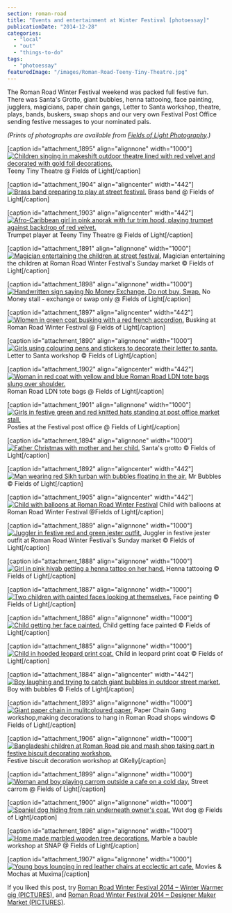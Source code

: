 ```yaml
---
section: roman-road
title: "Events and entertainment at Winter Festival [photoessay]"
publicationDate: "2014-12-28"
categories: 
  - "local"
  - "out"
  - "things-to-do"
tags: 
  - "photoessay"
featuredImage: "/images/Roman-Road-Teeny-Tiny-Theatre.jpg"
---
```


The Roman Road Winter Festival weekend was packed full festive fun. There was Santa's Grotto, giant bubbles, henna tattooing, face painting, jugglers, magicians, paper chain gangs, Letter to Santa workshop, theatre, plays, bands, buskers, swap shops and our very own Festival Post Office sending festive messages to your nominated pals.

_(Prints of photographs are available from [Fields of Light Photography](https://www.facebook.com/4fieldsoflightphotography "Fields of Light Photography Facebook page").)_

\[caption id="attachment\_1895" align="alignnone" width="1000"\][![Children singing in makeshift outdoor theatre lined with red velvet and decorated with gold foil decorations.](/images/Roman-Road-Teeny-Tiny-Theatre.jpg)](https://romanroadlondon.com/wp-content/uploads/2014/12/Roman-Road-Teeny-Tiny-Theatre.jpg) Teeny Tiny Theatre @ Fields of Light\[/caption\]

\[caption id="attachment\_1904" align="aligncenter" width="442"\][![Brass band preparing to play at street festival.](/images/Roman-Road-Theatre-08.jpg)](https://romanroadlondon.com/wp-content/uploads/2014/12/Roman-Road-Theatre-08.jpg) Brass band @ Fields of Light\[/caption\]

\[caption id="attachment\_1903" align="aligncenter" width="442"\][![Afro-Caribbean girl in pink anorak with fur trim hood, playing trumpet against backdrop of red velvet.](/images/Roman-Road-Theatre-07.jpg)](https://romanroadlondon.com/wp-content/uploads/2014/12/Roman-Road-Theatre-07.jpg) Trumpet player at Teeny Tiny Theatre @ Fields of Light\[/caption\]

\[caption id="attachment\_1891" align="alignnone" width="1000"\][![Magician entertaining the children at street festival.](/images/Roman-Road-Festival-magician.jpg)](https://romanroadlondon.com/wp-content/uploads/2014/12/Roman-Road-Festival-magician.jpg) Magician entertaining the children at Roman Road Winter Festival's Sunday market © Fields of Light\[/caption\]

\[caption id="attachment\_1898" align="alignnone" width="1000"\][![Handwritten sign saying No Money Exchange, Do not buy, Swap.](/images/Roman-Road-Exchange-Swap-stall.jpg)](https://romanroadlondon.com/wp-content/uploads/2014/12/Roman-Road-Exchange-Swap-stall.jpg) No Money stall - exchange or swap only @ Fields of Light\[/caption\]

\[caption id="attachment\_1897" align="aligncenter" width="442"\][![Wlomen in green coat busking with a red french accordion.](/images/Roman-Road-buskers-04.jpg)](https://romanroadlondon.com/wp-content/uploads/2014/12/Roman-Road-buskers-04.jpg) Busking at Roman Road Winter Festival @ Fields of Light\[/caption\]

\[caption id="attachment\_1890" align="alignnone" width="1000"\][![Girls using colouring pens and stickers to decorate their letter to santa.](/images/Roman-Road-Festival-letter-to-santa.jpg)](https://romanroadlondon.com/wp-content/uploads/2014/12/Roman-Road-Festival-letter-to-santa.jpg) Letter to Santa workshop © Fields of Light\[/caption\]

\[caption id="attachment\_1902" align="aligncenter" width="442"\][![Woman in red coat with yellow and blue Roman Road LDN tote bags slung over shoulder.](/images/Roman-Road-LDN-yellow-tote-bag.jpg)](https://romanroadlondon.com/wp-content/uploads/2014/12/Roman-Road-LDN-yellow-tote-bag.jpg) Roman Road LDN tote bags @ Fields of Light\[/caption\]

\[caption id="attachment\_1901" align="alignnone" width="1000"\][![Girls in festive green and red knitted hats standing at post office market stall.](/images/Roman-Road-Festival-posties-02.jpg)](https://romanroadlondon.com/wp-content/uploads/2014/12/Roman-Road-Festival-posties-02.jpg) Posties at the Festival post office @ Fields of Light\[/caption\]

\[caption id="attachment\_1894" align="alignnone" width="1000"\][![Father Christmas with mother and her child.](/images/Roman-Road-Festival-Santa-grotto.jpg)](https://romanroadlondon.com/wp-content/uploads/2014/12/Roman-Road-Festival-Santa-grotto.jpg) Santa's grotto © Fields of Light\[/caption\]

\[caption id="attachment\_1892" align="aligncenter" width="442"\][![Man wearing red Sikh turban with bubbles floating in the air.](/images/Roman-Road-Festival-Mr-Bubbles.jpg)](https://romanroadlondon.com/wp-content/uploads/2014/12/Roman-Road-Festival-Mr-Bubbles.jpg) Mr Bubbles © Fields of Light\[/caption\]

\[caption id="attachment\_1905" align="aligncenter" width="442"\][![Child with balloons at Roman Road Winter Festival](/images/Roman-Road-Festival-child-balloon-stalls.jpg)](https://romanroadlondon.com/wp-content/uploads/2014/12/Roman-Road-Festival-child-balloon-stalls.jpg) Child with balloons at Roman Road Winter Festival @Fields of Light\[/caption\]

\[caption id="attachment\_1889" align="alignnone" width="1000"\][![Juggler in festive red and green jester outfit.](/images/Roman-Road-Festival-juggler.jpg)](https://romanroadlondon.com/wp-content/uploads/2014/12/Roman-Road-Festival-juggler.jpg) Juggler in festive jester outfit at Roman Road Winter Festival's Sunday market © Fields of Light\[/caption\]

\[caption id="attachment\_1888" align="alignnone" width="1000"\][![Girl in pink hiyab getting a henna tattoo on her hand.](/images/Roman-Road-Festival-henna-tattooist.jpg)](https://romanroadlondon.com/wp-content/uploads/2014/12/Roman-Road-Festival-henna-tattooist.jpg) Henna tattooing © Fields of Light\[/caption\]

\[caption id="attachment\_1887" align="alignnone" width="1000"\][![Two children with painted faces looking at themselves.](/images/Roman-Road-Festival-face-painting.jpg)](https://romanroadlondon.com/wp-content/uploads/2014/12/Roman-Road-Festival-face-painting.jpg) Face painting © Fields of Light\[/caption\]

\[caption id="attachment\_1886" align="alignnone" width="1000"\][![Child getting her face painted. ](/images/Roman-Road-Festival-face-painting-02.jpg)](https://romanroadlondon.com/wp-content/uploads/2014/12/Roman-Road-Festival-face-painting-02.jpg) Child getting face painted © Fields of Light\[/caption\]

\[caption id="attachment\_1885" align="alignnone" width="1000"\][![Child in hooded leopard print coat.](/images/Roman-Road-Festival-child-leopard-print-coat.jpg)](https://romanroadlondon.com/wp-content/uploads/2014/12/Roman-Road-Festival-child-leopard-print-coat.jpg) Child in leopard print coat © Fields of Light\[/caption\]

\[caption id="attachment\_1884" align="aligncenter" width="442"\][![Boy laughing and trying to catch giant bubbles in outdoor street market.](/images/Roman-Road-Festival-child-giant-bubbles.jpg)](https://romanroadlondon.com/wp-content/uploads/2014/12/Roman-Road-Festival-child-giant-bubbles.jpg) Boy with bubbles © Fields of Light\[/caption\]

\[caption id="attachment\_1893" align="alignnone" width="1000"\][![Giant paper chain in mulitcoloured paper.](/images/Roman-Road-Festival-paper-chain.jpg)](https://romanroadlondon.com/wp-content/uploads/2014/12/Roman-Road-Festival-paper-chain.jpg) Paper Chain Gang workshop,making decorations to hang in Roman Road shops windows © Fields of Light\[/caption\]

\[caption id="attachment\_1906" align="alignnone" width="1000"\][![Bangladeshi children at Roman Road pie and mash shop taking part in festive biscuit decorating workshop.](/images/Roman-Road-Festival-GKelly-workshop.jpg)](https://romanroadlondon.com/wp-content/uploads/2014/12/Roman-Road-Festival-GKelly-workshop.jpg) Festive biscuit decoration workshop at GKelly\[/caption\]

\[caption id="attachment\_1899" align="alignnone" width="1000"\][![Woman and boy playing carrom outside a cafe on a cold day.](/images/Roman-Road-festival-carrom.jpg)](https://romanroadlondon.com/wp-content/uploads/2014/12/Roman-Road-festival-carrom.jpg) Street carrom @ Fields of Light\[/caption\]

\[caption id="attachment\_1900" align="alignnone" width="1000"\][![Spaniel dog hiding from rain underneath owner's coat.](/images/Roman-Road-Festival-market-wet-dog.jpg)](https://romanroadlondon.com/wp-content/uploads/2014/12/Roman-Road-Festival-market-wet-dog.jpg) Wet dog @ Fields of Light\[/caption\]

\[caption id="attachment\_1896" align="alignnone" width="1000"\][![Home made marbled wooden tree decorations.](/images/Roman-Road-bauble-workshop.jpg)](https://romanroadlondon.com/wp-content/uploads/2014/12/Roman-Road-bauble-workshop.jpg) Marble a bauble workshop at SNAP @ Fields of Light\[/caption\]

\[caption id="attachment\_1907" align="alignnone" width="1000"\][![Young boys lounging in red leather chairs at ecclectic art cafe.](/images/Roman-Road-Festival-Movies-Mochas.jpg)](https://romanroadlondon.com/wp-content/uploads/2014/12/Roman-Road-Festival-Movies-Mochas.jpg) Movies & Mochas at Muxima\[/caption\]

If you liked this post, try [Roman Road Winter Festival 2014 – Winter Warmer gig (PICTURES),](https://romanroadlondon.com/roman-road-winter-festival-gig-pictures/ "Roman Road Winter Festival gig (PICTURES)") and [Roman Road Winter Festival 2014 – Designer Maker Market (PICTURES)](https://romanroadlondon.com/designer-maker-stalls-sunday-market-pictures/ "Designer maker stalls at Sunday market (PICTURES)").**[  
](https://romanroadlondon.com/designer-maker-stalls-festival-market-pictures "Designer maker stalls at Sunday market (PICTURES)")**

